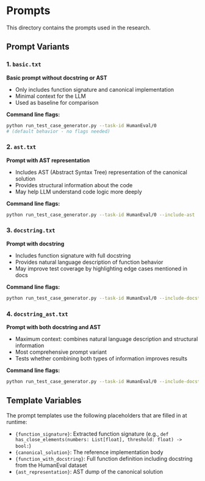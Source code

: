 # Prompts

This directory contains the prompts used in the research.

## Prompt Variants

### 1. `basic.txt`

**Basic prompt without docstring or AST**

- Only includes function signature and canonical implementation
- Minimal context for the LLM
- Used as baseline for comparison

**Command line flags:**

```bash
python run_test_case_generator.py --task-id HumanEval/0
# (default behavior - no flags needed)
```

### 2. `ast.txt`

**Prompt with AST representation**

- Includes AST (Abstract Syntax Tree) representation of the canonical solution
- Provides structural information about the code
- May help LLM understand code logic more deeply

**Command line flags:**

```bash
python run_test_case_generator.py --task-id HumanEval/0 --include-ast
```

### 3. `docstring.txt`

**Prompt with docstring**

- Includes function signature with full docstring
- Provides natural language description of function behavior
- May improve test coverage by highlighting edge cases mentioned in docs

**Command line flags:**

```bash
python run_test_case_generator.py --task-id HumanEval/0 --include-docstring
```

### 4. `docstring_ast.txt`

**Prompt with both docstring and AST**

- Maximum context: combines natural language description and structural information
- Most comprehensive prompt variant
- Tests whether combining both types of information improves results

**Command line flags:**

```bash
python run_test_case_generator.py --task-id HumanEval/0 --include-docstring --include-ast
```

## Template Variables

The prompt templates use the following placeholders that are filled in at runtime:

- `{function_signature}`: Extracted function signature (e.g., `def has_close_elements(numbers: List[float], threshold: float) -> bool:`)
- `{canonical_solution}`: The reference implementation body
- `{function_with_docstring}`: Full function definition including docstring from the HumanEval dataset
- `{ast_representation}`: AST dump of the canonical solution
